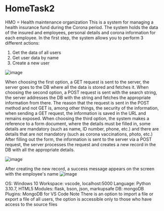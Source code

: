 # HomeTask2
HMO = Health maintenance organization
This is a system for managing a health insurance fund during the Corona period.
The system holds the data of the insured and employees, personal details and corona information for each employee.
In the first step, the system allows you to perform 3 different actions:
1. Get the data of all users
2. Get user data by name
3. Create a new user

![image](https://github.com/MYHINDA/HomeTask2/assets/40015918/8e4444b9-c549-45ad-ac7b-2b53a51b9323)

When choosing the first option, a GET request is sent to the server, the server goes to the DB where all the data is stored and fetches it.
When choosing the second option, a POST request is sent with the search string, the server addresses the DB with the string and fetches the appropriate information from there. The reason that the request is sent in the POST method and not GET is, among other things, the security of the information, when sending a GET request, the information is saved in the URL and remains exposed.
When choosing the third option, the system makes a reference to a form document, where the details must be filled in, some details are mandatory (such as name, ID number, phone, etc.) and there are details that are not mandatory (such as corona vaccinations, photo, etc.)
After filling out the form, the information is sent to the server via a POST request, the server processes the request and creates a new record in the DB with all the appropriate details.

![image](https://github.com/MYHINDA/HomeTask2/assets/40015918/58b2c4c5-4fc3-4018-8eb1-3cd6ce5bf333)

After creating the new record, a success message appears on the screen with the employee's name
 ![image](https://github.com/MYHINDA/HomeTask2/assets/40015918/f0fd602b-4767-4b0f-a60e-496da372e999)

 
OS: Windows 10
Workspace: vscode, localhost:5000
Language: Python 3.10.7, HTML5
Modules: flask, bson, json, markupsafe
DB: mongoDB
Plugins: MongoDB for VS Code
Note
There is an option to import a file or export a file of all users, the option is accessible only to those who have access to the source files



